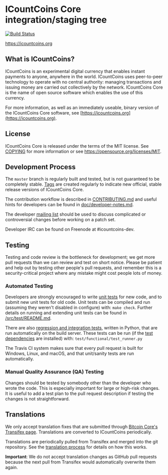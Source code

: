 ICountCoins Core integration/staging tree
=====================================

[![Build Status](https://travis-ci.org/icountcoins-project/icountcoins.svg?branch=master)](https://travis-ci.org/icountcoins-project/icountcoins)

https://icountcoins.org

What is ICountCoins?
----------------

ICountCoins is an experimental digital currency that enables instant payments to
anyone, anywhere in the world. ICountCoins uses peer-to-peer technology to operate
with no central authority: managing transactions and issuing money are carried
out collectively by the network. ICountCoins Core is the name of open source
software which enables the use of this currency.

For more information, as well as an immediately useable, binary version of
the ICountCoins Core software, see [https://icountcoins.org](https://icountcoins.org).

License
-------

ICountCoins Core is released under the terms of the MIT license. See [COPYING](COPYING) for more
information or see https://opensource.org/licenses/MIT.

Development Process
-------------------

The `master` branch is regularly built and tested, but is not guaranteed to be
completely stable. [Tags](https://github.com/icountcoins-project/icountcoins/tags) are created
regularly to indicate new official, stable release versions of ICountCoins Core.

The contribution workflow is described in [CONTRIBUTING.md](CONTRIBUTING.md)
and useful hints for developers can be found in [doc/developer-notes.md](doc/developer-notes.md).

The developer [mailing list](https://groups.google.com/forum/#!forum/icountcoins-dev)
should be used to discuss complicated or controversial changes before working
on a patch set.

Developer IRC can be found on Freenode at #icountcoins-dev.

Testing
-------

Testing and code review is the bottleneck for development; we get more pull
requests than we can review and test on short notice. Please be patient and help out by testing
other people's pull requests, and remember this is a security-critical project where any mistake might cost people
lots of money.

### Automated Testing

Developers are strongly encouraged to write [unit tests](src/test/README.md) for new code, and to
submit new unit tests for old code. Unit tests can be compiled and run
(assuming they weren't disabled in configure) with: `make check`. Further details on running
and extending unit tests can be found in [/src/test/README.md](/src/test/README.md).

There are also [regression and integration tests](/test), written
in Python, that are run automatically on the build server.
These tests can be run (if the [test dependencies](/test) are installed) with: `test/functional/test_runner.py`

The Travis CI system makes sure that every pull request is built for Windows, Linux, and macOS, and that unit/sanity tests are run automatically.

### Manual Quality Assurance (QA) Testing

Changes should be tested by somebody other than the developer who wrote the
code. This is especially important for large or high-risk changes. It is useful
to add a test plan to the pull request description if testing the changes is
not straightforward.

Translations
------------

We only accept translation fixes that are submitted through [Bitcoin Core's Transifex page](https://www.transifex.com/projects/p/bitcoin/).
Translations are converted to ICountCoins periodically.

Translations are periodically pulled from Transifex and merged into the git repository. See the
[translation process](doc/translation_process.md) for details on how this works.

**Important**: We do not accept translation changes as GitHub pull requests because the next
pull from Transifex would automatically overwrite them again.
